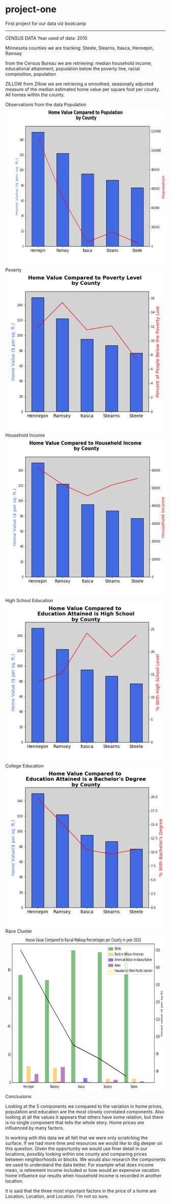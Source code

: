# project-one
First project for our data viz bootcamp

----------------------------------------------------------------------------------------------------
CENSUS DATA
Year used of data: 2010

Minnesota counties we are tracking: Steele, Stearns, Itasca, Hennepin, Ramsey

from the Census Bureau we are retrieving: median household income, educational attainment, population below the poverty line, racial composition, population

ZILLOW
from Zillow we are retrieving a smoothed, seasonally adjusted measure of the median estimated home value per square foot per county. All homes within the county.


Observations from the data
Population
<br>
<img height="500" src="https://github.com/pogomike/project-one/blob/master/Output/home_val_population.png" />
<br>
Poverty
<br>
<img height="500" src="https://github.com/pogomike/project-one/blob/master/Output/home_val_poverty2.png" />
<br>
Household Income
<br>
<img height="500" src="https://github.com/pogomike/project-one/blob/master/Output/Household_Income.png" />
<br>
High School Education
<br>
<img height="500" src="https://github.com/pogomike/project-one/blob/master/Output/High_School.png" />
<br>
College Education
<br>
<img height="500" src="https://github.com/pogomike/project-one/blob/master/Output/Bachelor_Degree.png" />
<br>
Race Cluster
<br>
<img height="500" src="https://github.com/pogomike/project-one/blob/master/Output/racecluster.png" />
<br>
Conclusions

Looking at the 5 components we compared to the variation in home prices, population and education are the most closely correlated components. Also looking at all the values it appears that others have some relation, but there is no single component that tells the whole story. Home prices are influenced by many factors.

In working with this data we all felt that we were only scratching the surface. If we had more time and resources we would like to dig deeper on this question. Given the opportunity we would use finer detail in our locations, possibly looking within one county and comparing prices between neighborhoods or blocks. We would also research the components we used to understand the data better. For example what does income mean, is retirement income included or how would an expensive vacation home influence our results when household income is recorded in another location. 

It is said that the three most important factors in the price of a home are Location, Location, and Location. I'm not so sure.
